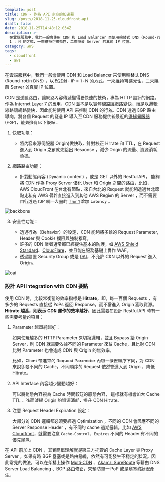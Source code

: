 ```yaml
---
template: post
title: CDN - 作為 API 前方的加速器
slug: /posts/2018-11-25-cloudfront-api
draft: false
date: 2018-11-25T14:48:12.034Z
description: >-
  在雲端服務中，我們一般會使用 CDN 和 Load Balancer 來使用輪替式 DNS (Round-robin DNS) ，以 FQDN: IP =
  1 : N 的方式，一來維持可擴充性，二來隱蔽 Server 的真實 IP 位置。
category: AWS
tags:
  - cloudfront
  - aws
---
```

在雲端服務中，我們一般會使用 CDN 和 Load Balancer 來使用輪替式 DNS (Round-robin DNS) ，以 [FQDN](https://en.wikipedia.org/wiki/Fully_qualified_domain_name) : IP = 1 : N 的方式，一來維持可擴充性，二來隱蔽 Server 的真實 IP 位置。

CDN 是透過路由，讓網路內容傳遞變得更快速的技術，專為 HTTP 設計的網路。作為 Internet [Layer 7](https://en.wikipedia.org/wiki/OSI_model) 的應用，CDN 並不是以實體線路讓網路變快，而是以邏輯線路讓網路變快，因此能夠使用 API 來控制 CDN 的行為。CDN 透過 BGP 路由導向，將各個 Request 的發送 IP 導入至 CDN 服務提供者最近的[邊緣伺服器](https://blog.paessler.com/cdn-architectures)(PoP)，能夠擁有以下優點：	

1. 快取功能：

   - 將內容來源伺服器(Origin)做快取，針對校正 Hitrate 和 TTL，在 Request 進入到 Origin 之前就先給出 Response ，減少 Origin 的流量、資源消耗負擔。

2. 網路路由功能：

   - 針對動態內容 (Dynamic content) ，或是 GET 以外的 Restful API， 能夠將 CDN 作為 Proxy Server 優化 User 和 Origin 之間的路由，比如， AWS CloudFront 在台北有節點，來自台北的 Request 就能夠透過台北節點走私有 AWS 骨幹直接進入到其他 AWS Region 的 Server ，而不需要自行透過 ISP 繞一大圈的 [Tier 1](https://en.wikipedia.org/wiki/Tier_1_network) 增加 Latency 。

![backbone](/media/20181124.png)

3. 安全性功能：

   - 透過行為（Behavior）的設定，CDN 能夠將多餘的 Request Parameter, Header 與 Cookie 攔阻與強制複寫。
   - 許多的 CDN 業者通常都已經提供基本的防護，如 [AWS Shield Standard](https://aws.amazon.com/tw/shield/features/)、[CloudFlare](https://www.cloudflare.com/zh-tw/cdn/)，並且能在服務基礎上實作 WAF。
   - 透過設置 Security Group 或是 [OAI](https://docs.aws.amazon.com/AmazonCloudFront/latest/DeveloperGuide/private-content-restricting-access-to-s3.html)，不允許 CDN 以外的 Request 進入 Origin。 

![oai](/media/20181125.png)

### 設計 API integration with CDN 要點

使用 CDN 時，比較常衡量的效率指標是 **Hitrate**，即，每一百個 Requests ，有多少的 Requests 直接從 PoPs 返回 Response，而不需進入 Origin 獲取資源。**Hitrate 越高，則表示 CDN 運作的效率越好**。因此需要在設計 Restful API 時有一些需要考量的項目：

1. Parameter 越單純越好：

   如果使用越多的 HTTP Parameter 來切換邏輯，並且 Bypass 給 Origin Server，則 CDN 就需要依據不同的 Parameter 來做 Cache，且比對 CDN 比對 Parameter 也會造成 CDN 與 Origin 的無效率。

   比如，Client 帶進來的 Request Parameter 內容一樣但順序不同，對 CDN 來說卻是不同的 Cache，不同順序的 Request 依然會進入到 Origin ，降低 Hitrate。

2. API Interface 內容越少變動越好：

   可以將動態內容視為 Cache 時間較短的靜態內容， 這樣就有機會加大 Cache TTL ，進而減緩 Origin 的資源消耗，提升 CDN Hitrate。

3. 注意 Request Header Expiration 設定：

   大部分的 CDN 邏輯都必須要經過 Optimization ，不同的 CDN 會因應不同的 Server Response Header ，有不同的 cache 過期邏輯。比如 [AWS Cloudfront](https://docs.aws.amazon.com/AmazonCloudFront/latest/DeveloperGuide/Expiration.html)，就需要注意 `Cache-Control`、`Expires` 不同的 Header 有不同的優先順序。

在 API 前加上 CDN ，其實簡單理解就是第三方托管的 Cache Layer 與 Proxy Server ，如果有時 BGP 壅塞或是路由亂繞，依然有可能發生不穩定的狀況。因此常見的做法，可以在架構上操作 [Multi-CDN](https://www.forbes.com/sites/forbestechcouncil/2017/09/27/multi-cdn-strategies-for-the-99) 、[Akamai SureRoute](https://developer.akamai.com/legacy/learn/Optimization/SureRoute.html) 等藉由 DNS Server Load Balancing 、BGP 路由修正，來預防單一 PoP 或是壅塞的狀況產生。
